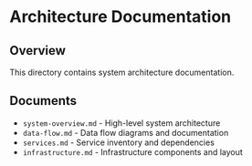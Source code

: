 # Architecture Documentation

## Overview

This directory contains system architecture documentation.

## Documents

- `system-overview.md` - High-level system architecture
- `data-flow.md` - Data flow diagrams and documentation
- `services.md` - Service inventory and dependencies
- `infrastructure.md` - Infrastructure components and layout